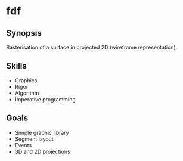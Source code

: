 # fdf

## Synopsis
Rasterisation of a surface in projected 2D (wireframe representation).

## Skills
- Graphics
- Rigor
- Algorithm
- Imperative programming

## Goals
- Simple graphic library
- Segment layout
- Events
- 3D and 2D projections

